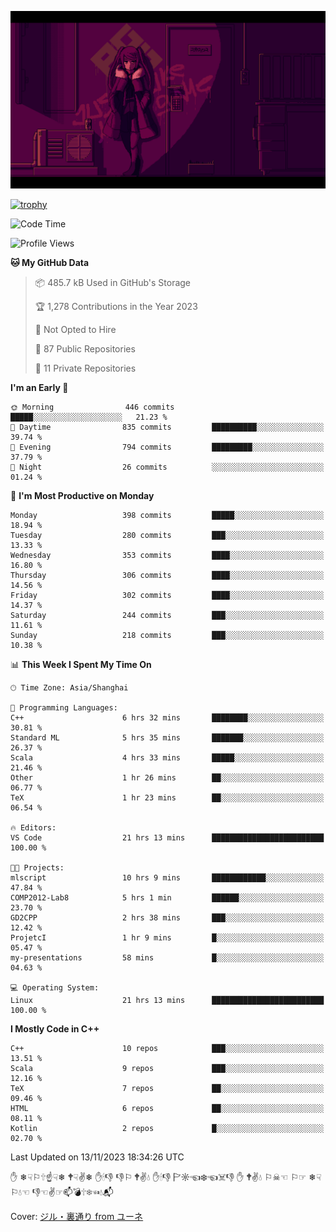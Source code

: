 ![](imgs/main.png)

[![trophy](https://github-profile-trophy.vercel.app/?username=NeilKleistGao&theme=dracula)](https://github.com/ryo-ma/github-profile-trophy)

<!--START_SECTION:waka-->
![Code Time](http://img.shields.io/badge/Code%20Time-355%20hrs%2033%20mins-blue)

![Profile Views](http://img.shields.io/badge/Profile%20Views-0-blue)

**🐱 My GitHub Data** 

> 📦 485.7 kB Used in GitHub's Storage 
 > 
> 🏆 1,278 Contributions in the Year 2023
 > 
> 🚫 Not Opted to Hire
 > 
> 📜 87 Public Repositories 
 > 
> 🔑 11 Private Repositories 
 > 
**I'm an Early 🐤** 

```text
🌞 Morning                446 commits         █████░░░░░░░░░░░░░░░░░░░░   21.23 % 
🌆 Daytime                835 commits         ██████████░░░░░░░░░░░░░░░   39.74 % 
🌃 Evening                794 commits         █████████░░░░░░░░░░░░░░░░   37.79 % 
🌙 Night                  26 commits          ░░░░░░░░░░░░░░░░░░░░░░░░░   01.24 % 
```
📅 **I'm Most Productive on Monday** 

```text
Monday                   398 commits         █████░░░░░░░░░░░░░░░░░░░░   18.94 % 
Tuesday                  280 commits         ███░░░░░░░░░░░░░░░░░░░░░░   13.33 % 
Wednesday                353 commits         ████░░░░░░░░░░░░░░░░░░░░░   16.80 % 
Thursday                 306 commits         ████░░░░░░░░░░░░░░░░░░░░░   14.56 % 
Friday                   302 commits         ████░░░░░░░░░░░░░░░░░░░░░   14.37 % 
Saturday                 244 commits         ███░░░░░░░░░░░░░░░░░░░░░░   11.61 % 
Sunday                   218 commits         ███░░░░░░░░░░░░░░░░░░░░░░   10.38 % 
```


📊 **This Week I Spent My Time On** 

```text
🕑︎ Time Zone: Asia/Shanghai

💬 Programming Languages: 
C++                      6 hrs 32 mins       ████████░░░░░░░░░░░░░░░░░   30.81 % 
Standard ML              5 hrs 35 mins       ███████░░░░░░░░░░░░░░░░░░   26.37 % 
Scala                    4 hrs 33 mins       █████░░░░░░░░░░░░░░░░░░░░   21.46 % 
Other                    1 hr 26 mins        ██░░░░░░░░░░░░░░░░░░░░░░░   06.77 % 
TeX                      1 hr 23 mins        ██░░░░░░░░░░░░░░░░░░░░░░░   06.54 % 

🔥 Editors: 
VS Code                  21 hrs 13 mins      █████████████████████████   100.00 % 

🐱‍💻 Projects: 
mlscript                 10 hrs 9 mins       ████████████░░░░░░░░░░░░░   47.84 % 
COMP2012-Lab8            5 hrs 1 min         ██████░░░░░░░░░░░░░░░░░░░   23.70 % 
GD2CPP                   2 hrs 38 mins       ███░░░░░░░░░░░░░░░░░░░░░░   12.42 % 
ProjetcI                 1 hr 9 mins         █░░░░░░░░░░░░░░░░░░░░░░░░   05.47 % 
my-presentations         58 mins             █░░░░░░░░░░░░░░░░░░░░░░░░   04.63 % 

💻 Operating System: 
Linux                    21 hrs 13 mins      █████████████████████████   100.00 % 
```

**I Mostly Code in C++** 

```text
C++                      10 repos            ███░░░░░░░░░░░░░░░░░░░░░░   13.51 % 
Scala                    9 repos             ███░░░░░░░░░░░░░░░░░░░░░░   12.16 % 
TeX                      7 repos             ██░░░░░░░░░░░░░░░░░░░░░░░   09.46 % 
HTML                     6 repos             ██░░░░░░░░░░░░░░░░░░░░░░░   08.11 % 
Kotlin                   2 repos             █░░░░░░░░░░░░░░░░░░░░░░░░   02.70 % 
```




 Last Updated on 13/11/2023 18:34:26 UTC
<!--END_SECTION:waka-->

✋ ❄☟⚐🕆☝☟❄ 🕈☟✌❄ ✋🕯👎 👎⚐ 🕈✌💧 ✋🕯👎 🏱☼☜❄☜☠👎 ✋ 🕈✌💧 ⚐☠☜ ⚐☞ ❄☟⚐💧☜ 👎☜✌☞📫💣🕆❄☜💧📬

Cover: [ジル・裏通り from ユーネ](https://www.pixiv.net/artworks/62127066)

